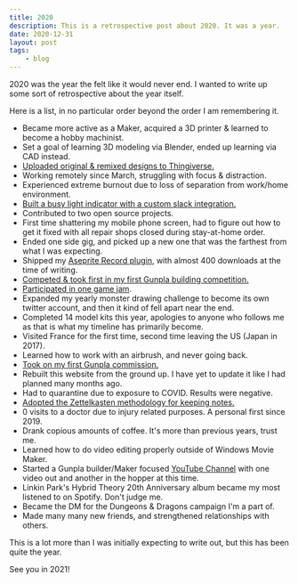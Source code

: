 ```yaml
---
title: 2020
description: This is a retrospective post about 2020. It was a year.
date: 2020-12-31
layout: post
tags:
    - blog
---
```


2020 was the year the felt like it would never end. I wanted to write up some sort of retrospective about the year itself. 

Here is a list, in no particular order beyond the order I am remembering it.

- Became more active as a Maker, acquired a 3D printer & learned to become a hobby machinist.
- Set a goal of learning 3D modeling via Blender, ended up learning via CAD instead.
- [Uploaded original & remixed designs to Thingiverse.](https://www.thingiverse.com/sprngr/designs)
- Working remotely since March, struggling with focus & distraction.
- Experienced extreme burnout due to loss of separation from work/home environment.
- [Built a busy light indicator with a custom slack integration.](https://twitter.com/sprngr_/status/1292275436370759680)
- Contributed to two open source projects.
- First time shattering my mobile phone screen, had to figure out how to get it fixed with all repair shops closed during stay-at-home order.
- Ended one side gig, and picked up a new one that was the farthest from what I was expecting.
- Shipped my [Aseprite Record plugin](https://sprngr.itch.io/aseprite-record), with almost 400 downloads at the time of writing.
- [Competed & took first in my first Gunpla building competition.](https://twitter.com/sprngr_/status/1254948305827770370)
- [Participated in one game jam](https://itemcrate.itch.io/repair-raider).
- Expanded my yearly monster drawing challenge to become its own twitter account, and then it kind of fell apart near the end.
- Completed 14 model kits this year, apologies to anyone who follows me as that is what my timeline has primarily become.
- Visited France for the first time, second time leaving the US (Japan in 2017).
- Learned how to work with an airbrush, and never going back.
- [Took on my first Gunpla commission.](https://twitter.com/sprngr_/status/1330039162901291009)
- Rebuilt this website from the ground up. I have yet to update it like I had planned many months ago.
- Had to quarantine due to exposure to COVID. Results were negative.
- [Adopted the Zettelkasten methodology for keeping notes.](https://en.wikipedia.org/wiki/Zettelkasten)
- 0 visits to a doctor due to injury related purposes. A personal first since 2019.
- Drank copious amounts of coffee. It's more than previous years, trust me.
- Learned how to do video editing properly outside of Windows Movie Maker.
- Started a Gunpla builder/Maker focused [YouTube Channel](https://www.youtube.com/channel/UC3SZpJnOyCgaALYVbjKjT-Q) with one video out and another in the hopper at this time.
- Linkin Park's Hybrid Theory 20th Anniversary album became my most listened to on Spotify. Don't judge me.
- Became the DM for the Dungeons & Dragons campaign I'm a part of.
- Made many many new friends, and strengthened relationships with others.

This is a lot more than I was initially expecting to write out, but this has been quite the year.

See you in 2021!